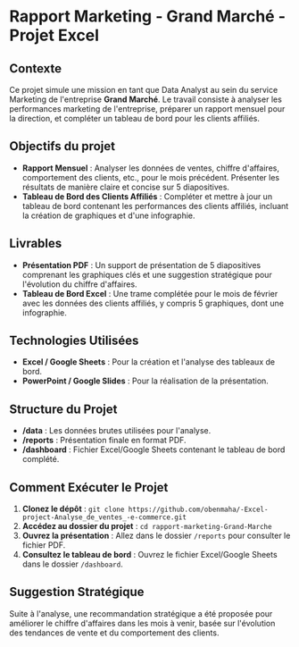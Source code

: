 # Rapport Marketing - Grand Marché - Projet Excel

## Contexte
Ce projet simule une mission en tant que Data Analyst au sein du service Marketing de l'entreprise **Grand Marché**. Le travail consiste à analyser les performances marketing de l'entreprise, préparer un rapport mensuel pour la direction, et compléter un tableau de bord pour les clients affiliés.

## Objectifs du projet
- **Rapport Mensuel** : Analyser les données de ventes, chiffre d'affaires, comportement des clients, etc., pour le mois précédent. Présenter les résultats de manière claire et concise sur 5 diapositives.
- **Tableau de Bord des Clients Affiliés** : Compléter et mettre à jour un tableau de bord contenant les performances des clients affiliés, incluant la création de graphiques et d'une infographie.

## Livrables
- **Présentation PDF** : Un support de présentation de 5 diapositives comprenant les graphiques clés et une suggestion stratégique pour l'évolution du chiffre d'affaires.
- **Tableau de Bord Excel** : Une trame complétée pour le mois de février avec les données des clients affiliés, y compris 5 graphiques, dont une infographie.

## Technologies Utilisées
- **Excel / Google Sheets** : Pour la création et l'analyse des tableaux de bord.
- **PowerPoint / Google Slides** : Pour la réalisation de la présentation.

## Structure du Projet
- **/data** : Les données brutes utilisées pour l'analyse.
- **/reports** : Présentation finale en format PDF.
- **/dashboard** : Fichier Excel/Google Sheets contenant le tableau de bord complété.

## Comment Exécuter le Projet
1. **Clonez le dépôt** : `git clone https://github.com/obenmaha/-Excel-project-Analyse_de_ventes_-e-commerce.git`
2. **Accédez au dossier du projet** : `cd rapport-marketing-Grand-Marche`
3. **Ouvrez la présentation** : Allez dans le dossier `/reports` pour consulter le fichier PDF.
4. **Consultez le tableau de bord** : Ouvrez le fichier Excel/Google Sheets dans le dossier `/dashboard`.

## Suggestion Stratégique
Suite à l'analyse, une recommandation stratégique a été proposée pour améliorer le chiffre d'affaires dans les mois à venir, basée sur l'évolution des tendances de vente et du comportement des clients.


